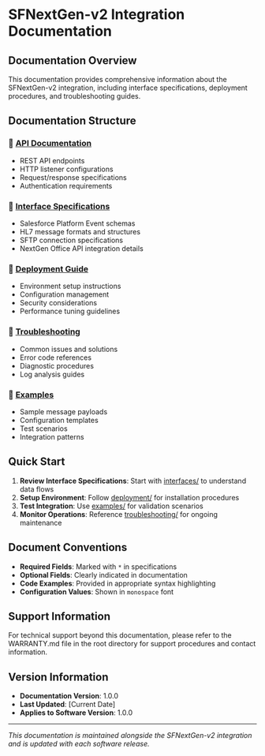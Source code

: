 # SFNextGen-v2 Integration Documentation

## Documentation Overview

This documentation provides comprehensive information about the SFNextGen-v2 integration, including interface specifications, deployment procedures, and troubleshooting guides.

## Documentation Structure

### 📁 [API Documentation](./api/)
- REST API endpoints
- HTTP listener configurations
- Request/response specifications
- Authentication requirements

### 📁 [Interface Specifications](./interfaces/)
- Salesforce Platform Event schemas
- HL7 message formats and structures
- SFTP connection specifications
- NextGen Office API integration details

### 📁 [Deployment Guide](./deployment/)
- Environment setup instructions
- Configuration management
- Security considerations
- Performance tuning guidelines

### 📁 [Troubleshooting](./troubleshooting/)
- Common issues and solutions
- Error code references
- Diagnostic procedures
- Log analysis guides

### 📁 [Examples](./examples/)
- Sample message payloads
- Configuration templates
- Test scenarios
- Integration patterns

## Quick Start

1. **Review Interface Specifications**: Start with [interfaces/](./interfaces/) to understand data flows
2. **Setup Environment**: Follow [deployment/](./deployment/) for installation procedures
3. **Test Integration**: Use [examples/](./examples/) for validation scenarios
4. **Monitor Operations**: Reference [troubleshooting/](./troubleshooting/) for ongoing maintenance

## Document Conventions

- **Required Fields**: Marked with `*` in specifications
- **Optional Fields**: Clearly indicated in documentation
- **Code Examples**: Provided in appropriate syntax highlighting
- **Configuration Values**: Shown in `monospace` font

## Support Information

For technical support beyond this documentation, please refer to the WARRANTY.md file in the root directory for support procedures and contact information.

## Version Information

- **Documentation Version**: 1.0.0
- **Last Updated**: [Current Date]
- **Applies to Software Version**: 1.0.0

---

*This documentation is maintained alongside the SFNextGen-v2 integration and is updated with each software release.*
